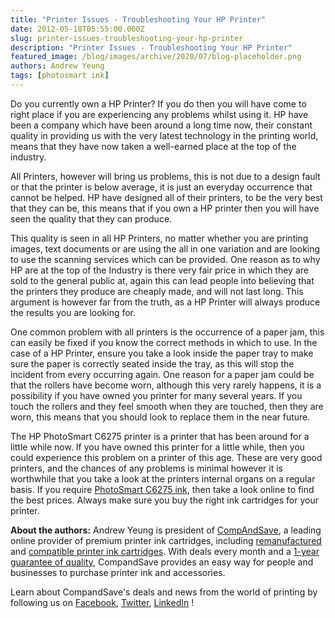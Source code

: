 ```yaml
---
title: "Printer Issues - Troubleshooting Your HP Printer"
date: 2012-05-18T05:55:00.000Z
slug: printer-issues-troubleshooting-your-hp-printer
description: "Printer Issues - Troubleshooting Your HP Printer"
featured_image: /blog/images/archive/2020/07/blog-placeholder.png
authors: Andrew Yeung
tags: [photosmart ink]
---
```


Do you currently own a HP Printer? If you do then you will have come to right place if you are experiencing any problems whilst using it. HP have been a company which have been around a long time now, their constant quality in providing us with the very latest technology in the printing world, means that they have now taken a well-earned place at the top of the industry. 

All Printers, however will bring us problems, this is not due to a design fault or that the printer is below average, it is just an everyday occurrence that cannot be helped. HP have designed all of their printers, to be the very best that they can be, this means that if you own a HP printer then you will have seen the quality that they can produce. 

This quality is seen in all HP Printers, no matter whether you are printing images, text documents or are using the all in one variation and are looking to use the scanning services which can be provided. One reason as to why HP are at the top of the Industry is there very fair price in which they are sold to the general public at, again this can lead people into believing that the printers they produce are cheaply made, and will not last long. This argument is however far from the truth, as a HP Printer will always produce the results you are looking for. 

One common problem with all printers is the occurrence of a paper jam, this can easily be fixed if you know the correct methods in which to use. In the case of a HP Printer, ensure you take a look inside the paper tray to make sure the paper is correctly seated inside the tray, as this will stop the incident from every occurring again. One reason for a paper jam could be that the rollers have become worn, although this very rarely happens, it is a possibility if you have owned you printer for many several years. If you touch the rollers and they feel smooth when they are touched, then they are worn, this means that you should look to replace them in the near future.

The HP PhotoSmart C6275 printer is a printer that has been around for a little while now. If you have owned this printer for a little while, then you could experience this problem on a printer of this age. These are very good printers, and the chances of any problems is minimal however it is worthwhile that you take a look at the printers internal organs on a regular basis. If you require [PhotoSmart C6275 ink](https://www.compandsave.com/hp/photosmart/c6275-ink-cartridges), then take a look online to find the best prices. Always make sure you buy the right ink cartridges for your printer.

  
**About the authors:** Andrew Yeung is president of [CompAndSave](https://www.compandsave.com/), a leading online provider of premium printer ink cartridges, including [remanufactured](https://www.compandsave.com/help) and [compatible printer ink cartridges](https://www.compandsave.com/help). With deals every month and a [1-year guarantee of quality](https://www.compandsave.com/help), CompandSave provides an easy way for people and businesses to purchase printer ink and accessories.

Learn about CompandSave's deals and news from the world of printing by following us on [Facebook](https://www.facebook.com/compandsave.ink), [Twitter](https://twitter.com/compandsave), [LinkedIn](https://www.linkedin.com) !